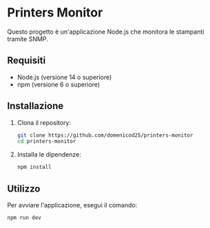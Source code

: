 # Printers Monitor

Questo progetto è un'applicazione Node.js che monitora le stampanti tramite SNMP.

## Requisiti

- Node.js (versione 14 o superiore)
- npm (versione 6 o superiore)

## Installazione

1. Clona il repository:
    ```sh
    git clone https://github.com/domenicod25/printers-monitor
    cd printers-monitor
    ```

2. Installa le dipendenze:
    ```sh
    npm install
    ```

## Utilizzo

Per avviare l'applicazione, esegui il comando:
```sh
npm run dev
